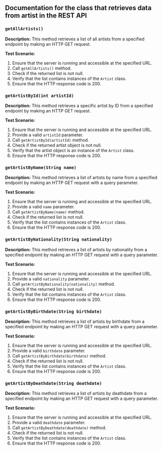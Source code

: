 ## Documentation for the class that retrieves data from artist in the REST API

### `getAllArtists()`

**Description:**
This method retrieves a list of all artists from a specified endpoint by making an HTTP GET request.

**Test Scenario:**
1. Ensure that the server is running and accessible at the specified URL.
2. Call `getAllArtists()` method.
3. Check if the returned list is not null.
4. Verify that the list contains instances of the `Artist` class.
5. Ensure that the HTTP response code is 200.

### `getArtistById(int artistId)`

**Description:**
This method retrieves a specific artist by ID from a specified endpoint by making an HTTP GET request.

**Test Scenario:**
1. Ensure that the server is running and accessible at the specified URL.
2. Provide a valid `artistId` parameter.
3. Call `getArtistById(artistId)` method.
4. Check if the returned artist object is not null.
5. Verify that the artist object is an instance of the `Artist` class.
6. Ensure that the HTTP response code is 200.

### `getArtistByName(String name)`

**Description:**
This method retrieves a list of artists by name from a specified endpoint by making an HTTP GET request with a query parameter.

**Test Scenario:**
1. Ensure that the server is running and accessible at the specified URL.
2. Provide a valid `name` parameter.
3. Call `getArtistByName(name)` method.
4. Check if the returned list is not null.
5. Verify that the list contains instances of the `Artist` class.
6. Ensure that the HTTP response code is 200.

### `getArtistByNationality(String nationality)`

**Description:**
This method retrieves a list of artists by nationality from a specified endpoint by making an HTTP GET request with a query parameter.

**Test Scenario:**
1. Ensure that the server is running and accessible at the specified URL.
2. Provide a valid `nationality` parameter.
3. Call `getArtistByNationality(nationality)` method.
4. Check if the returned list is not null.
5. Verify that the list contains instances of the `Artist` class.
6. Ensure that the HTTP response code is 200.

### `getArtistByBirthdate(String birthdate)`

**Description:**
This method retrieves a list of artists by birthdate from a specified endpoint by making an HTTP GET request with a query parameter.

**Test Scenario:**
1. Ensure that the server is running and accessible at the specified URL.
2. Provide a valid `birthdate` parameter.
3. Call `getArtistByBirthdate(birthdate)` method.
4. Check if the returned list is not null.
5. Verify that the list contains instances of the `Artist` class.
6. Ensure that the HTTP response code is 200.

### `getArtistByDeathdate(String deathdate)`

**Description:**
This method retrieves a list of artists by deathdate from a specified endpoint by making an HTTP GET request with a query parameter. 

**Test Scenario:**
1. Ensure that the server is running and accessible at the specified URL.
2. Provide a valid `deathdate` parameter.
3. Call `getArtistByDeathdate(deathdate)` method.
4. Check if the returned list is not null.
5. Verify that the list contains instances of the `Artist` class.
6. Ensure that the HTTP response code is 200.